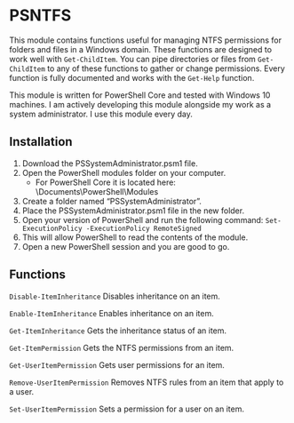 # PSNTFS
This module contains functions useful for managing NTFS permissions for folders and files in a Windows domain. These functions are designed to work well with `Get-ChildItem`. You can pipe directories or files from `Get-ChildItem` to any of these functions to gather or change permissions. Every function is fully documented and works with the `Get-Help` function. 

This module is written for PowerShell Core and tested with Windows 10 machines. I am actively developing this module alongside my work as a system administrator. I use this module every day.

## Installation
1. Download the PSSystemAdministrator.psm1 file.
2. Open the PowerShell modules folder on your computer.
   - For PowerShell Core it is located here: \Documents\PowerShell\Modules
3. Create a folder named “PSSystemAdministrator”.
4. Place the PSSystemAdministrator.psm1 file in the new folder.
5. Open your version of PowerShell and run the following command: 
`Set-ExecutionPolicy -ExecutionPolicy RemoteSigned`
6. This will allow PowerShell to read the contents of the module.
7. Open a new PowerShell session and you are good to go.

## Functions
`Disable-ItemInheritance` Disables inheritance on an item.

`Enable-ItemInheritance` Enables inheritance on an item.

`Get-ItemInheritance` Gets the inheritance status of an item.

`Get-ItemPermission` Gets the NTFS permissions from an item.

`Get-UserItemPermission` Gets user permissions for an item.

`Remove-UserItemPermission` Removes NTFS rules from an item that apply to a user.

`Set-UserItemPermission` Sets a permission for a user on an item.